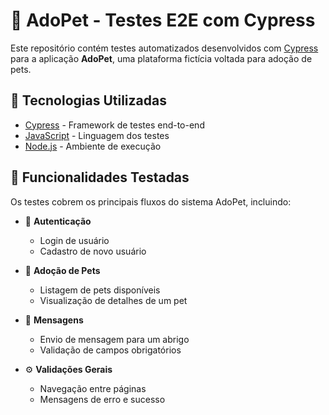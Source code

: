 # 🐾 AdoPet - Testes E2E com Cypress

Este repositório contém testes automatizados desenvolvidos com [Cypress](https://www.cypress.io/) para a aplicação **AdoPet**, uma plataforma fictícia voltada para adoção de pets.

## 🚀 Tecnologias Utilizadas

- [Cypress](https://www.cypress.io/) - Framework de testes end-to-end
- [JavaScript](https://developer.mozilla.org/pt-BR/docs/Web/JavaScript) - Linguagem dos testes
- [Node.js](https://nodejs.org/) - Ambiente de execução

## 📌 Funcionalidades Testadas

Os testes cobrem os principais fluxos do sistema AdoPet, incluindo:

- 🔐 **Autenticação**  
  - Login de usuário  
  - Cadastro de novo usuário  

- 🐶 **Adoção de Pets**  
  - Listagem de pets disponíveis  
  - Visualização de detalhes de um pet  

- 📩 **Mensagens**  
  - Envio de mensagem para um abrigo  
  - Validação de campos obrigatórios  

- ⚙️ **Validações Gerais**  
  - Navegação entre páginas  
  - Mensagens de erro e sucesso  
